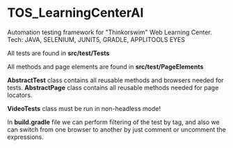 # TOS_LearningCenterAI
Automation testing framework for "Thinkorswim" Web Learning Center. Tech: JAVA, SELENIUM, JUNIT5, GRADLE, APPLITOOLS EYES 

All tests are found in **src/test/Tests**

All methods and page elements are found in **src/test/PageElements**

**AbstractTest** class contains all reusable methods and browsers needed for tests.
**AbstractPage** class contains all reusable methods needed for page locators. 

**VideoTests** class must be run in non-headless mode!

In **build.gradle** file we can perform filtering of the test by tag, and also we can switch from one browser to another by just comment or uncomment the expressions. 
